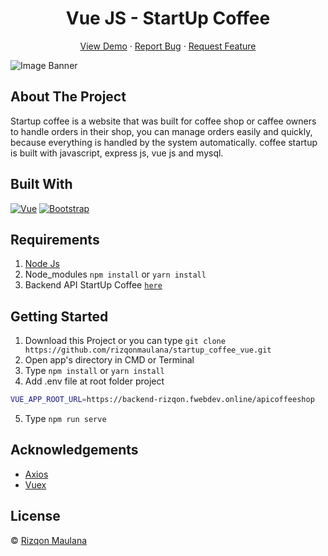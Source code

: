 <h1 align='center'>Vue JS - StartUp Coffee</h1>
  <p align="center">
    <a href="https://startupcoffee.netlify.app/">View Demo</a>
    ·
    <a href="https://github.com/rizqonmaulana/backend_startup_coffee/issues">Report Bug</a>
    ·
    <a href="https://github.com/rizqonmaulana/backend_startup_coffee/issues">Request Feature</a>
  </p>

![Image Banner](https://i.ibb.co/N6s1WF5/smartmockups-kl8ywyq0.jpg)

## About The Project

Startup coffee is a website that was built for coffee shop or caffee owners to handle orders in their shop, you can manage orders easily and quickly, because everything is handled by the system automatically. coffee startup is built with javascript, express js, vue js and mysql.

## Built With

[![Vue](https://img.shields.io/badge/Vue-v2.6.11-green)](https://github.com/vuejs/vue)
[![Bootstrap](https://img.shields.io/badge/Bootstrap-v4.5.x-blue)](https://github.com/bootstrap-vue/bootstrap-vue)

## Requirements

1. <a href="https://nodejs.org/en/download/">Node Js</a>
2. Node_modules `npm install` or `yarn install`
3. Backend API StartUp Coffee [`here`](https://github.com/rizqonmaulana/backend_startup_coffee)

## Getting Started

1. Download this Project or you can type `git clone https://github.com/rizqonmaulana/startup_coffee_vue.git`
2. Open app's directory in CMD or Terminal
3. Type `npm install` or `yarn install`
4. Add .env file at root folder project

```sh
VUE_APP_ROOT_URL=https://backend-rizqon.fwebdev.online/apicoffeeshop
```

5. Type `npm run serve`

## Acknowledgements

- [Axios](https://www.npmjs.com/package/axios)
- [Vuex](https://vuex.vuejs.org/)

## License

© [Rizqon Maulana](https://github.com/rizqonmaulana/)
